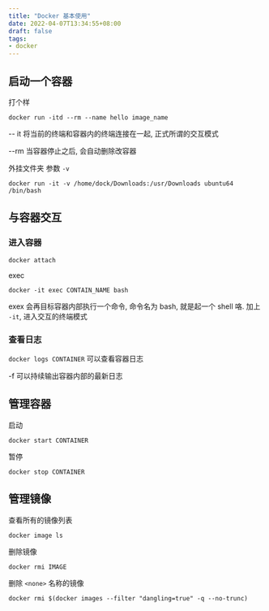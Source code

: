 ```yaml
---
title: "Docker 基本使用"
date: 2022-04-07T13:34:55+08:00
draft: false
tags:
- docker
---
```


## 启动一个容器

打个样
```
docker run -itd --rm --name hello image_name 
```

-- it 
将当前的终端和容器内的终端连接在一起, 正式所谓的交互模式

--rm
当容器停止之后, 会自动删除改容器

外挂文件夹
参数 `-v `

`docker run -it -v /home/dock/Downloads:/usr/Downloads ubuntu64 /bin/bash`

## 与容器交互

### 进入容器

`docker attach`


exec

`docker -it exec CONTAIN_NAME bash`

exex 会再目标容器内部执行一个命令, 命令名为 bash, 就是起一个 shell 咯. 
	加上 `-it`, 进入交互的终端模式


### 查看日志
`docker logs CONTAINER`
可以查看容器日志

-f
可以持续输出容器内部的最新日志

## 管理容器
启动
```
docker start CONTAINER
```

暂停
```
docker stop CONTAINER
```

## 管理镜像

查看所有的镜像列表
```
docker image ls
```

删除镜像
``` 
docker rmi IMAGE
```

删除 `<none>` 名称的镜像
```
docker rmi $(docker images --filter "dangling=true" -q --no-trunc)
```


